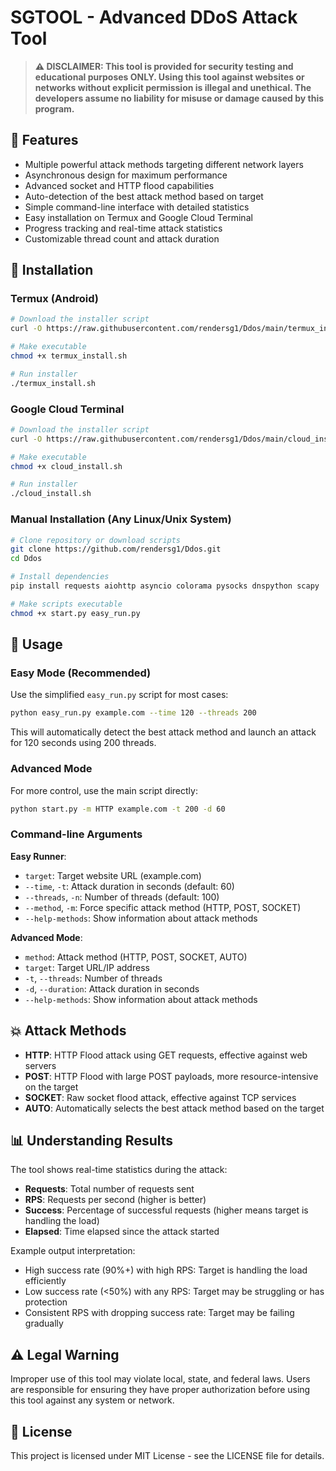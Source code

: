 # SGTOOL - Advanced DDoS Attack Tool

> **⚠️ DISCLAIMER: This tool is provided for security testing and educational purposes ONLY. Using this tool against websites or networks without explicit permission is illegal and unethical. The developers assume no liability for misuse or damage caused by this program.**

## 🚀 Features

- Multiple powerful attack methods targeting different network layers
- Asynchronous design for maximum performance
- Advanced socket and HTTP flood capabilities
- Auto-detection of the best attack method based on target
- Simple command-line interface with detailed statistics
- Easy installation on Termux and Google Cloud Terminal
- Progress tracking and real-time attack statistics
- Customizable thread count and attack duration

## 🔧 Installation

### Termux (Android)

```bash
# Download the installer script
curl -O https://raw.githubusercontent.com/rendersg1/Ddos/main/termux_install.sh

# Make executable
chmod +x termux_install.sh

# Run installer
./termux_install.sh
```

### Google Cloud Terminal

```bash
# Download the installer script
curl -O https://raw.githubusercontent.com/rendersg1/Ddos/main/cloud_install.sh

# Make executable
chmod +x cloud_install.sh

# Run installer
./cloud_install.sh
```

### Manual Installation (Any Linux/Unix System)

```bash
# Clone repository or download scripts
git clone https://github.com/rendersg1/Ddos.git
cd Ddos

# Install dependencies
pip install requests aiohttp asyncio colorama pysocks dnspython scapy

# Make scripts executable
chmod +x start.py easy_run.py
```

## 📖 Usage

### Easy Mode (Recommended)

Use the simplified `easy_run.py` script for most cases:

```bash
python easy_run.py example.com --time 120 --threads 200
```

This will automatically detect the best attack method and launch an attack for 120 seconds using 200 threads.

### Advanced Mode

For more control, use the main script directly:

```bash
python start.py -m HTTP example.com -t 200 -d 60
```

### Command-line Arguments

**Easy Runner**:
- `target`: Target website URL (example.com)
- `--time`, `-t`: Attack duration in seconds (default: 60)
- `--threads`, `-n`: Number of threads (default: 100)
- `--method`, `-m`: Force specific attack method (HTTP, POST, SOCKET)
- `--help-methods`: Show information about attack methods

**Advanced Mode**:
- `method`: Attack method (HTTP, POST, SOCKET, AUTO)
- `target`: Target URL/IP address
- `-t`, `--threads`: Number of threads
- `-d`, `--duration`: Attack duration in seconds
- `--help-methods`: Show information about attack methods

## 💥 Attack Methods

- **HTTP**: HTTP Flood attack using GET requests, effective against web servers
- **POST**: HTTP Flood with large POST payloads, more resource-intensive on the target
- **SOCKET**: Raw socket flood attack, effective against TCP services
- **AUTO**: Automatically selects the best attack method based on the target

## 📊 Understanding Results

The tool shows real-time statistics during the attack:

- **Requests**: Total number of requests sent
- **RPS**: Requests per second (higher is better)
- **Success**: Percentage of successful requests (higher means target is handling the load)
- **Elapsed**: Time elapsed since the attack started

Example output interpretation:
- High success rate (90%+) with high RPS: Target is handling the load efficiently
- Low success rate (<50%) with any RPS: Target may be struggling or has protection
- Consistent RPS with dropping success rate: Target may be failing gradually

## ⚠️ Legal Warning

Improper use of this tool may violate local, state, and federal laws. Users are responsible for ensuring they have proper authorization before using this tool against any system or network.

## 📜 License

This project is licensed under MIT License - see the LICENSE file for details.
